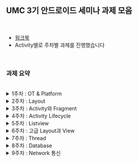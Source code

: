 ## UMC 3기 안드로이드 세미나 과제 모음

<br/>

+ [워크북](https://www.notion.so/makeus-challenge/52a92f8fb3794226aaa4d61b48ace98a?pvs=4)
+ Activity별로 주차별 과제를 진행했습니다

<br/>

### 과제 요약

<br/>

<details>
  <summary>1주차 : OT & Platform</summary>
  
  <br/>
  
  + Mainfest 주요 속성 10가지
  + Android의 4대 컴포넌트!
  + Intent
  + Palette의 자주 쓰는 요소들
  + 주요 Layout 6가지
  
  <br/>
  
</details>
<details>
  <summary>2주차 : Layout</summary>
  
  <br/>
  
  + 자주 사용하는 앱 화면 3개 만들기
  
  <p align="center">
    <img src="https://user-images.githubusercontent.com/78468001/229689304-3bed7f56-6776-4176-affe-e5ad4a3093b7.jpg" height="400"/>
    <img src="https://user-images.githubusercontent.com/78468001/229689308-5aacbd74-2a6d-48a9-bea4-6420c668f03b.jpg" height="400"/>
    <img src="https://user-images.githubusercontent.com/78468001/229689310-e4bdfc09-0ee1-4201-a3dd-fcbba522fe9d.jpg" height="400"/>
  </p>
  
  <br/>
  
</details>
<details>
  <summary>3주차 : Activity와 Fragment</summary>
  
  <br/>
  
  + ViewBinding 적용
  + Intent 화면이동
  + Fragment 사용하기
  + registerForActivityResult 사용하기
  
  <br/>
  
</details>
<details>
  <summary>4주차 : Activity Lifecycle</summary>
  
  <br/>
  
  + 생명주기를 활용해 메모장 앱 만들기
  
  <p align="center">
    <img src="https://user-images.githubusercontent.com/78468001/229690464-a43935b3-07eb-41e7-998a-ec9fb642f22d.JPG" width="700"/>
    <img src="https://user-images.githubusercontent.com/78468001/229690468-f610747a-ded7-495d-8f28-29366140dfa8.JPG" width="700"/>
    <img src="https://user-images.githubusercontent.com/78468001/229690467-64e9d6bd-aa02-4eb6-b84c-e4e9f2552a55.JPG" width="700"/>
  </p>
  
  <br/>
  
</details>
<details>
  <summary>5주차 : Listview</summary>
  
  <br/>
  
  + 4주차 메모장 앱에 RecyclerView 추가
  + 메모 수정, Custome 기능 추가
  
  <p align="center">
    <img src="https://user-images.githubusercontent.com/78468001/229691130-e94ec2fd-91b1-474f-8637-575fdc8b8f91.jpg" height="400"/>
    <img src="https://user-images.githubusercontent.com/78468001/229691132-20919664-0a1a-4619-9aac-e8160b30e7df.jpg" height="400"/>
    <img src="https://user-images.githubusercontent.com/78468001/229691134-2d02fa9d-80ac-4b8a-86b8-015569ff0a97.jpg" height="400"/>
    <img src= "https://user-images.githubusercontent.com/78468001/229691137-c05fa7cc-5856-457b-9271-d54d6b67c92e.jpg" height="400"/>
    <img src="https://user-images.githubusercontent.com/78468001/229691139-b582640a-9dfc-4f2a-9c1e-76d6e6146b11.jpg" height="400"/>
  </p>
  
  <br/>
  
</details>
<details>
  <summary>6주차 : 고급 Layout과 View</summary>
  
  <br/>
  
  + BottomNavigationView 이용하기
  + ViewPager2 이용하기
  + CircleIndicator로 이미지 슬라이드 만들기
  
  <p align="center">
    <img src="https://user-images.githubusercontent.com/78468001/229691588-ef09a50e-46e9-4645-b171-187c3bfe15c8.jpg" height="400"/>
    <img src="https://user-images.githubusercontent.com/78468001/229691586-a762d095-b048-48ea-b8b3-e6e29faf8844.jpg" height="400"/>
  </p>
  
  <br/>
  
</details>
<details>
  <summary>7주차 : Thread</summary>
  
  <br/>
  
  + Thread를 이용하여 타이머 만들기
  + Thread를 이용하여 음악 플레이어 만들기
  
  <p align="center">
    <img src="https://user-images.githubusercontent.com/78468001/229691975-e685b309-8561-47d0-8a55-765820616208.jpg" height="400"/>
    <img src="https://user-images.githubusercontent.com/78468001/229691977-850d7b50-9b7c-4fe1-930a-bb36dc3f608e.jpg" height="400"/>
    <img src="https://user-images.githubusercontent.com/78468001/229691970-68e8ab31-5c3b-4fc9-9c85-6fa2854fb3db.jpg" height="400"/>
  </p>
  
  <br/>
  
</details>
<details>
  <summary>8주차 : Database</summary>
  
  <br/>
  
  + SharedPreference를 이용해 메모앱 즐겨찾기 기능 추가하기
  + RoomDB를 이용해 메모앱 좋아요 기능 추가하기
  
  <br/>
  
</details>
<details>
  <summary>9주차 : Network 통신</summary>
  
  <br/>
  
  + Retrifit2를 이용하여 앱에 OpenApI 연동하기
  + 날씨 API 이용하기
  
  <p align="center">
    <img src="https://user-images.githubusercontent.com/78468001/229692860-9481ed29-7e9c-4d2a-a80c-02f79fa8cbd3.jpg" height="400"/>
  </p>
  
  <br/>
  
</details>
